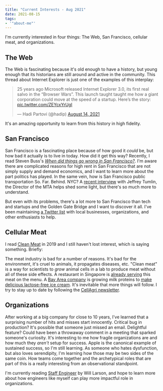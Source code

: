 ```yaml
---
title: "Current Interests - Aug 2021"
date: 2021-08-15
tags:
- '"about-me"'
---
```


I'm currently interested in four things: The Web, San Francisco, cellular meat,
and organizations.

## The Web

The Web is fascinating because it's old enough to have a history, but young
enough that its historians are still around and active in the community. This
thread about Internet Explorer is just one of the examples of this interplay:

<blockquote class="twitter-tweet" data-dnt="true"><p lang="en" dir="ltr">25 years ago Microsoft released Internet Explorer 3.0, its first real salvo in the “Browser Wars”. This launch taught taught me how a giant corporation could move at the speed of a startup. Here’s the story: <a href="https://t.co/ZEYcxYrUgI">pic.twitter.com/ZEYcxYrUgI</a></p>&mdash; Hadi Partovi (@hadip) <a href="https://twitter.com/hadip/status/1426587396343099397?ref_src=twsrc%5Etfw">August 14, 2021</a></blockquote> <script async src="https://platform.twitter.com/widgets.js" charset="utf-8"></script>

It's an amazing opportunity to learn from this history in high fidelity.

## San Francisco

San Francisco is a fascinating place because of how good it _could_ be, but how
bad it actually is to live in today. How did it get this way? Recently, I read
Steven Buss's [_When did things go wrong in San Francisco?_][6]. I'm aware
there are complicated reasons for high rent in San Francisco that are not simply
supply and demand economics, and I want to learn more about the part
politics has played. In the same vein, how is San Francisco public transportation
So. Far. Behind. NYC? A [recent interview][7] with Jeffrey Tumlin, the Director
of the MTA helps shed some light, but there's so much more to understand.

But even with its problems, there's a lot more to San Francisco than
tech and startups and the Golden Gate Bridge and I want to discover it all.
I've been maintaining [a Twitter list][11] with local businesses, organizations,
and other enthusiasts to help.

## Cellular Meat

I read [Clean Meat][1] in 2019 and I still haven't lost interest, which is
saying something. Briefly:

The meat industry is bad for a number of reasons. It's bad for the environment,
it's cruel to animals, it propagates diseases, etc. "Clean meat" is a way for scientists
to _grow_ animal cells in a lab to produce meat without all of these side effects.
A restaurant in Singapore is [already serving][2] this meat on the menu. A [Bay
Area company][10] is growing milk proteins to [make delicious lactose-free ice cream][9].
It's inevitable that more things will follow. I try to stay up to date by following
the [CellAgri newsletter][3].

## Organizations

After working at a big company for close to 10 years, I've learned that a
surprising number of hits and misses start innocently. Critical bug in production?
It's possible that someone just missed an email. Delightful feature? Could have
been a throwaway comment in a meeting that sparked someone's curiosity. It's
interesting to me how fragile organizations are and how much they _aren't_ setup
for success. Apple is the canonical example of sustained success, so I'm still
learning. As someone who hates dysfunction, but also loves serendipity, I'm learning
how those may be two sides of the same coin. How teams come together and the
archetypical roles that are part of this is a really interesting from an
observational standpoint.

I'm currently reading [Staff Engineer][5] by Will Larson, and hope to learn more
about how engineers like myself can play more impactful role in organizations.

[1]: https://www.goodreads.com/notes/36640711-clean-meat/27391275-mehul
[2]: https://www.thomasnet.com/insights/lab-grown-meat-is-now-being-served-in-a-restaurant/
[3]: https://www.cell.ag/subscribe
[4]: https://dayoneapp.com/
[5]: https://www.amazon.com/Staff-Engineer-Leadership-beyond-management/dp/1736417916
[6]: https://sbuss.substack.com/p/when-did-things-go-wrong-in-san-francisco
[7]: https://docs.google.com/document/d/1_icklfvHfj8iYLB80MRb76w4Tv9OkMaJfQkotrrQAxw/edit0
[9]: https://braverobot.co/
[10]: https://perfectdayfoods.com/
[11]: https://twitter.com/i/lists/1197055189594730496
